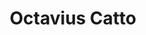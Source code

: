 ---
pid: VP16
title: Octavius Catto
location_transcription: City Hall / Logan Square
zipcode: '19121'
outside_phl: 
neighborhood: Brewerytown
age: '33'
age_range: 30-39
instagram: 
image_file_name: VP_16.jpg
proposal_transcription: Trolley, educator, activists
topic: African Americans,Education,Figure,Social Justice
topic_summary: 0, 0, 0, 0
type: Memorial
keywords_other: 
credit: N/A
image_labels: 
twitter: 
facebook: 
permalink: "/monuments/vp16/"
layout: item-page
---